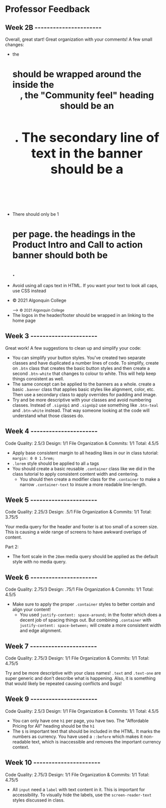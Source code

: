 # Professor Feedback

## Week 2B ----------------------

Overall, great start! Great organization with your comments! A few small changes:

- the <h1> should be wrapped around the <img> inside the <header>, the "Community feel" heading should be an <h2>. The secondary line of text in the banner should be a <p>
- There should only be 1 <h1> per page. the headings in the Product Intro and Call to action banner should both be <h2>.
- Avoid using all caps text in HTML. If you want your text to look all caps, use CSS instead
- <p>© 2021 Algonquin College</p> --> <small>&copy; 2021 Algonquin College</small>
- The logos in the header/footer should be wrapped in an <a> linking to the home page

## Week 3 ----------------------

Great work! A few suggestions to clean up and simplify your code:

- You can simplify your button styles. You've created two separate classes and have duplicated a number lines of code. To simplify, create on `.btn` class that creates the basic button styles and then create a second `.btn-white` that changes to colour to white. This will help keep things consistent as well.
- The same concept can be applied to the banners as a whole. create a basic `.banner` class that applies basic styles like alignment, color, etc. Then use a secondary class to apply overrides for padding and image.
- Try and be more descriptive with your classes and avoid numbering classes. Instead of `.signUp1` and `.signUp2` use something like `.btn-teal` and `.btn-white` instead. That way someone looking at the code will understand what those classes do.

## Week 4 ----------------------

Code Quality: 2.5/3
Design: 1/1
File Organization & Commits: 1/1
Total: 4.5/5

- Apply base consistent margin to all heading likes in our in class tutorial: `margin: 0 0 1.5rem;`
- `.lorem` style should be applied to all `a` tags
- You should create a basic reusable `.container` class like we did in the class tutorial to apply consistent content width and centering.
  - You should then create a modifier class for the `.container` to make a narrow `.container-text` to insure a more readable line-length.

## Week 5 ----------------------

Code Quality: 2.25/3
Design: .5/1
File Organization & Commits: 1/1
Total: 3.75/5

Your media query for the header and footer is at too small of a screen size. This is causing a wide range of screens to have awkward overlaps of content.

Part 2:
- The font scale in the `28em` media query should be applied as the default style with no media query.

## Week 6 ----------------------

Code Quality: 2.75/3
Design: .75/1
File Organization & Commits: 1/1
Total: 4.5/5

- Make sure to apply the proper `.container` styles to better contain and align your content!
  - You used `justify-content: space-around;` in the footer which does a decent job of spacing things out. But combining `.container` with `justify-content: space-between;` will create a more consistent width and edge alignment.

## Week 7 ----------------------

Code Quality: 2.75/3
Design: 1/1
File Organization & Commits: 1/1
Total: 4.75/5

Try and be more descriptive with your class names! `.text` and `.text-one` are super generic and don't describe what is happening. Also, it is something that would likely be repeated causing conflicts and bugs!

## Week 9 ----------------------

Code Quality: 2.5/3
Design: 1/1
File Organization & Commits: 1/1
Total: 4.5/5

- You can only have one `h1` per page, you have two. The "Affordable Pricing for All" heading should be the `h1`
- The `$` is important text that should be included in the HTML. It marks the numbers as currency. You have used a `::before` which makes it non-readable text, which is inaccessible and removes the important currency context.

## Week 10 ----------------------

Code Quality: 2.75/3
Design: 1/1
File Organization & Commits: 1/1
Total: 4.75/5

- All `input` need a `label` with text content in it. This is important for accessibility. To visually hide the labels, use the `screen-reader-text` styles discussed in class.